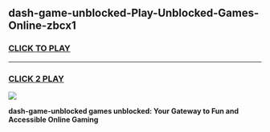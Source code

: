 
## dash-game-unblocked-Play-Unblocked-Games-Online-zbcx1
<h3>
<a href="https://premium76.site?title=dash-game-unblocked&ref=24A">CLICK TO PLAY</a></h3>
<hr>

<h3>
<a href="https://premium76.site?title=dash-game-unblocked&ref=24A">CLICK 2 PLAY</a>
  
</h3>

<a href="https://premium76.site?title=dash-game-unblocked&ref=24A"><img src="https://clearcache.store/games.png"></a>


**dash-game-unblocked games unblocked: Your Gateway to Fun and Accessible Online Gaming**
